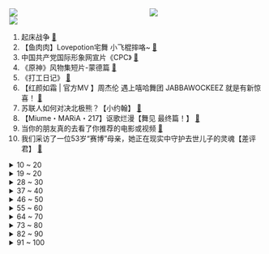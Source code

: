 <div >
	<a style="float:left;width:55%;" href = "https://github.com/anuraghazra/github-readme-stats">
	 <img src = "https://github-readme-stats.vercel.app/api?username=iuuuuuaena&theme=buefy&show_icons=true"/>
	</a>
	<a  style="float:right;width:45%" href = "https://github.com/anuraghazra/github-readme-stats">
	 <img  src="https://github-readme-stats.vercel.app/api/top-langs/?username=anuraghazra&layout=compact"/>
	</a>
	</div>

[![](https://img.shields.io/badge/jxd-@jxdgogogo.xyz-yellowgreen.svg)](https://www.jxdgogogo.xyz)<br>
1. 起床战争 [:link:](//www.bilibili.com/video/BV1oe4y1Y7n5) <br>
2. 【鱼肉肉】Lovepotion宅舞 小飞棍摔咯~ [:link:](//www.bilibili.com/video/BV1g8411e7WA) <br>
3. 中国共产党国际形象网宣片《CPC》 [:link:](//www.bilibili.com/video/BV1cm4y1w7gN) <br>
4. 《原神》风物集短片-蒙德篇 [:link:](//www.bilibili.com/video/BV1dP411N758) <br>
5. 《打工日记》 [:link:](//www.bilibili.com/video/BV1fR4y1X7bx) <br>
6. 【红颜如霜 | 官方MV 】周杰伦 遇上嘻哈舞团 JABBAWOCKEEZ 就是有新惊喜！ [:link:](//www.bilibili.com/video/BV1SR4y1D7wV) <br>
7. 苏联人如何对决北极熊？【小约翰】 [:link:](//www.bilibili.com/video/BV1Wm4y1w7F3) <br>
8. 【Miume・MARiA・217】讴歌烂漫【舞见 最终篇！】 [:link:](//www.bilibili.com/video/BV1yG4y1n76b) <br>
9. 当你的朋友真的去看了你推荐的电影或视频 [:link:](//www.bilibili.com/video/BV1w8411e7D3) <br>
10. 我们采访了一位53岁“赛博”母亲，她正在现实中守护去世儿子的灵魂【差评君】 [:link:](//www.bilibili.com/video/BV1Jt4y1u7mT) <br>
<details>
<summary>10 ~ 20</summary>

11. 不要带着奇怪的东西出门 [:link:](//www.bilibili.com/video/BV1kN4y1w7nb) <br>
12. 魈的多种形态，真的是太美了，素材来自芊芊千千 [:link:](//www.bilibili.com/video/BV1Te4y1i76p) <br>
13. 《 加 州 电 竞 旅 馆 》 [:link:](//www.bilibili.com/video/BV1Fe4y1e7be) <br>
14. 【阿斗】最羞辱的死法，上厕所被儿子射杀！美剧史诗巨作《权力的游戏》第15期 [:link:](//www.bilibili.com/video/BV1we4y1i7xi) <br>
15. 这都是些啥啊???(3) [:link:](//www.bilibili.com/video/BV1UK411S71Y) <br>
16. 师 徒 情 深 [:link:](//www.bilibili.com/video/BV1eP411N7Qb) <br>
17. TES饭堂实力还是在的，可惜遇上了这个霉比【还愿挑战ep15-滔搏食堂】 [:link:](//www.bilibili.com/video/BV1be411V7nH) <br>
18. 老实人被欺负的终极爆发！！！ [:link:](//www.bilibili.com/video/BV1FP411N75A) <br>
19. 《拔剑四顾心茫然》 [:link:](//www.bilibili.com/video/BV1oR4y1X78L) <br>
</details>
<details>
<summary>19 ~ 20</summary>

20. 云南小众食材鉴定 [:link:](//www.bilibili.com/video/BV1RW4y1J7HP) <br>
21. 长大后发现，这么讽刺的动画再也没有了！ [:link:](//www.bilibili.com/video/BV1w84y167XH) <br>
22. 怪奇物语变装 [:link:](//www.bilibili.com/video/BV1AK411X7Fn) <br>
23. 朋友，你见过1918年的钢铁侠吗？【解说全覆盖31期】 [:link:](//www.bilibili.com/video/BV1G14y1j7t7) <br>
24. 【(G)I-DLE】[M/V] - 'Nxde' [:link:](//www.bilibili.com/video/BV1wW4y1n7y3) <br>
25. 不用烤箱，保证你学一次就能看会的酸奶慕斯蛋糕！ [:link:](//www.bilibili.com/video/BV1ZW4y1J7KJ) <br>
26. 【原神整活】 派蒙：赛诺？充得上能吗他！哈哈哈哈！（充能完毕） [:link:](//www.bilibili.com/video/BV1f14y1L79u) <br>
27. “素材而已，怎么也会让人怀念呢” [:link:](//www.bilibili.com/video/BV1d8411Y7fJ) <br>
28. 【白小白】暗黑魅惑《万物起舞》编舞课堂直拍版 [:link:](//www.bilibili.com/video/BV1Me411V7aq) <br>
</details>
<details>
<summary>28 ~ 30</summary>

29. “你舔一个人舔过4年吗？” [:link:](//www.bilibili.com/video/BV1cP411K7bn) <br>
30. iQOO Neo7×周深《超级玩家》，再听亿遍！ [:link:](//www.bilibili.com/video/BV1Jm4y1w71r) <br>
31. 特效来了！选手S12篇：腕豪大哥勇武降临 河道剑魔不朽传奇 [:link:](//www.bilibili.com/video/BV1CK411S7jT) <br>
32. 街头买个特别难吃的果子 大家有认识的吗 [:link:](//www.bilibili.com/video/BV13g41187R2) <br>
33. 毛血旺里加炸鸡，江湖人称是第一！ [:link:](//www.bilibili.com/video/BV1aV4y1V7fy) <br>
34. 《崩坏3》全新SP角色爱衣·休伯利安Λ「时帆旅人」预告 [:link:](//www.bilibili.com/video/BV1GG41177xi) <br>
35. ❤️剪一种很新的东西❤️ [:link:](//www.bilibili.com/video/BV13e4y1S7eq) <br>
36. 既分高下，也决生死！ [:link:](//www.bilibili.com/video/BV1aP411A7jh) <br>
37. (G)I-DLE最新回归曲Nxde首打歌舞台 [:link:](//www.bilibili.com/video/BV1KD4y1k7uM) <br>
</details>
<details>
<summary>37 ~ 40</summary>

38. 德国女同学说，最讨厌中国菜，太香了欲罢不能… [:link:](//www.bilibili.com/video/BV1Ut4y1M7MR) <br>
39. 天台回归 活力满满♥shake it！ [:link:](//www.bilibili.com/video/BV1v84y1q7V2) <br>
40. 老实人做了知名蛋糕店公布的小贝配方，结果... [:link:](//www.bilibili.com/video/BV1LP411N7M6) <br>
41. 看懂的人很难被爱情敷衍 [:link:](//www.bilibili.com/video/BV1hg411a7TN) <br>
42. 早知道挖三填一这么麻烦… [:link:](//www.bilibili.com/video/BV1hR4y1X71n) <br>
43. 陈翔六点半：这是一个很搞笑的“孔布”故事 [:link:](//www.bilibili.com/video/BV1kV4y1V79C) <br>
44. 爸爸说不能淋到雨，不然我会可爱到发芽 [:link:](//www.bilibili.com/video/BV1P84y167KX) <br>
45. 人究竟是为什么而活着？怎么面对死亡？ [:link:](//www.bilibili.com/video/BV1BP411N7Qt) <br>
46. 一如既往地买了一些玩具... [:link:](//www.bilibili.com/video/BV1Je4y1U7nZ) <br>
</details>
<details>
<summary>46 ~ 50</summary>

47. 你永远可以相信恐怖片导演的审美【阅片无数Ⅱ 64】 [:link:](//www.bilibili.com/video/BV11G4y1n7aY) <br>
48. 当我和爸妈说话自带BGM [:link:](//www.bilibili.com/video/BV1C8411Y76b) <br>
49. “蓝色妖姬”全世界短跑纪录保持者，博尔特也只能望其项背 [:link:](//www.bilibili.com/video/BV1QG4y1n7Ju) <br>
50. 【RNG催泪/燃向】2022 全球总决赛 RNG VS T1 四分之一决赛（S12 八强赛）宣传片 江户川杨先森自制 [:link:](//www.bilibili.com/video/BV1QP411N7qE) <br>
51. 【PS教程】PS刷漆文字，不用任何素材也能很逼真！ [:link:](//www.bilibili.com/video/BV1DR4y1X7jR) <br>
52. 硬核|| 汉中会战，魏蜀全明星掀牌，汉末诸神黄昏的上半集 [:link:](//www.bilibili.com/video/BV1Md4y127Rf) <br>
53. 两百万UP主吃相难看，助农是在诈骗？用实证回应 4大质疑！ [:link:](//www.bilibili.com/video/BV18g411a7EE) <br>
54. 遇见一片野生的秋天，天冷记得多添衣哦 [:link:](//www.bilibili.com/video/BV1qV4y1V7Ph) <br>
55. TES复活夺冠？有我三分之一功劳！【慧小媛】 [:link:](//www.bilibili.com/video/BV1Z8411Y78d) <br>
</details>
<details>
<summary>55 ~ 60</summary>

56. 无所谓，我会出手是什么梗？ [:link:](//www.bilibili.com/video/BV1XG4y1n7jm) <br>
57. 猫德动物医院不接受遗弃猫猫是认真的，养宠需谨慎（射灯文案征集换猫德学院抱枕 [:link:](//www.bilibili.com/video/BV1Tg41187B2) <br>
58. 你成为小时候想成为的样子了吗？ [:link:](//www.bilibili.com/video/BV1R14y187Np) <br>
59. 在宝宝身上放个摄像头后，发现他内心戏很足 [:link:](//www.bilibili.com/video/BV1ue4y1J773) <br>
60. 才20多岁，就虚成这样，教你一招 [:link:](//www.bilibili.com/video/BV1TN4y1w79A) <br>
61. LOL世界BOSS诞生！最骚盲僧武道会：谁是套路之王！【垃圾英雄拯救计划】 [:link:](//www.bilibili.com/video/BV1YD4y1C7Lj) <br>
62. 【S12全球总决赛】淘汰赛 10月21日 RGE vs JDG [:link:](//www.bilibili.com/video/BV1Wg411872n) <br>
63. v我50，这个烤鸭你先吃(成本15元) [:link:](//www.bilibili.com/video/BV1we4y1i7cf) <br>
64. 现场见证"勇士冠军之夜"揭幕战！全场观众高呼库里MVP！勇士大胜湖人！ [:link:](//www.bilibili.com/video/BV1i8411e7uv) <br>
</details>
<details>
<summary>64 ~ 70</summary>

65. 游 戏 I D 现 状 [:link:](//www.bilibili.com/video/BV1r14y1j7g2) <br>
66. 快住手，筋膜枪不是这么用的，这么用完全受不了 [:link:](//www.bilibili.com/video/BV1PD4y1r7Et) <br>
67. 穿   搭 [:link:](//www.bilibili.com/video/BV1JK411X7pf) <br>
68. 【秋天速减30斤】懒人必备减肥包,大体重友好 [:link:](//www.bilibili.com/video/BV1gK411X75p) <br>
69. 过来人告诉你大学里的踩坑经验，趁你还有机会避坑。 [:link:](//www.bilibili.com/video/BV1t8411s7zh) <br>
70. 张三らくらく安楽死 [:link:](//www.bilibili.com/video/BV1JN4y1w7wY) <br>
71. 鸭子的膝跳反射 [:link:](//www.bilibili.com/video/BV18g411a7wn) <br>
72. 【花小烙】花生并不是从根部长出来的！ [:link:](//www.bilibili.com/video/BV1je4y177Ln) <br>
73. 【生日读信】早柚生日快乐~ [:link:](//www.bilibili.com/video/BV1CR4y1X7DN) <br>
</details>
<details>
<summary>73 ~ 80</summary>

74. 二访74岁韩国老奶奶40年手腌酱蟹!个个爆黄流心吃到嘴软 [:link:](//www.bilibili.com/video/BV1bt4y1F7Tx) <br>
75. 这国产游戏4090显卡玩都得吃亏！居然靠声音来提高输出？ [:link:](//www.bilibili.com/video/BV1vR4y1X7YG) <br>
76. 随心所欲是心里永远的Top1！ [:link:](//www.bilibili.com/video/BV1be4y1i7vN) <br>
77. 英国金融男老公穿的太不成熟了…… [:link:](//www.bilibili.com/video/BV1Pg41187zk) <br>
78. 吕布怒杀潘金莲 [:link:](//www.bilibili.com/video/BV19P411N7ch) <br>
79. 事实证明，计划是真赶不上变化 [:link:](//www.bilibili.com/video/BV1RV4y137RV) <br>
80. 当初以为被节目组玩了，没想到他清醒的玩了节目组 [:link:](//www.bilibili.com/video/BV1Fm4y1w7cg) <br>
81. 让院士驻足，钦佩注视的人是谁？ [:link:](//www.bilibili.com/video/BV15W4y1n7iA) <br>
82. 教你消失术 [:link:](//www.bilibili.com/video/BV1Wt4y1F7yK) <br>
</details>
<details>
<summary>82 ~ 90</summary>

83. 当一个急性子和一个慢性子变成朋友 [:link:](//www.bilibili.com/video/BV1fe4y1m7dv) <br>
84. 师爷练的时候是让木桩跟着他走 [:link:](//www.bilibili.com/video/BV1yt4y1M73n) <br>
85. 《 大 变 活 人 》 [:link:](//www.bilibili.com/video/BV1Ad4y127UR) <br>
86. “今 天，我 就 是 要 粉 碎 各 位 的 DNA！” [:link:](//www.bilibili.com/video/BV1z84y1z7Cu) <br>
87. 宜春.老拐农家菜  厨子探店¥269 [:link:](//www.bilibili.com/video/BV17t4y1F7wo) <br>
88. 我的世界：在只有一层垂滴叶的，平坦大陆上生存！ [:link:](//www.bilibili.com/video/BV1LG4y1H78x) <br>
89. 应是天仙狂醉，乱把白云揉碎 [:link:](//www.bilibili.com/video/BV1Zm4y1c7HT) <br>
90. 笑死！！这才是GIDLE新歌《Nxde》原版MV的完整版！！ [:link:](//www.bilibili.com/video/BV1FR4y197NQ) <br>
91. 男朋友送的星空灯，过节到底是转账好还是送它好？ [:link:](//www.bilibili.com/video/BV1GK411D7sW) <br>
</details>
<details>
<summary>91 ~ 100</summary>

92. 为腐烂的菠萝蜜安排了一场“火葬” [:link:](//www.bilibili.com/video/BV1Ne4y1J7rG) <br>
93. KFC万圣节限定值不值得冲?终于吃上了十翅一桶! [:link:](//www.bilibili.com/video/BV1we4y177Pj) <br>
94. 假如校长夸班级纪律好 [:link:](//www.bilibili.com/video/BV1Cm4y1c7WZ) <br>
95. 我总是心太软 [:link:](//www.bilibili.com/video/BV1YR4y1X79E) <br>
96. 老戴《使命召唤19 现代战争2》01 空袭+生死不论 【老兵难度】【COD19】【战役模式】 [:link:](//www.bilibili.com/video/BV1FP411K7Gc) <br>
97. 说话就说话，干嘛摇头晃脑的！！！耳环都要给你甩出去了，是要可爱死谁～ [:link:](//www.bilibili.com/video/BV1aN4y1w7Js) <br>
98. 随机挑战水域，衡阳篇 [:link:](//www.bilibili.com/video/BV1c84y167GQ) <br>
99. 我所理解的，关于友情的一切。 [:link:](//www.bilibili.com/video/BV1aG41177AW) <br>
100. 爸爸以4岁女儿涂鸦为原型，“抄袭”作品大卖！ [:link:](//www.bilibili.com/video/BV1kG41177AU) <br>
</details>
